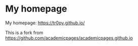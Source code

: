 # My homepage

My homepage: https://tr0py.github.io/

This is a fork from https://github.com/academicpages/academicpages.github.io
